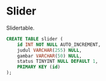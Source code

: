 # Slider
Slidertable.

```sql
CREATE TABLE slider (
	id INT NOT NULL AUTO_INCREMENT,
	judul VARCHAR(255) NULL,
	gambar VARCHAR(50) NULL,
	status TINYINT NULL DEFAULT 1,
	PRIMARY KEY (id)
);
```

